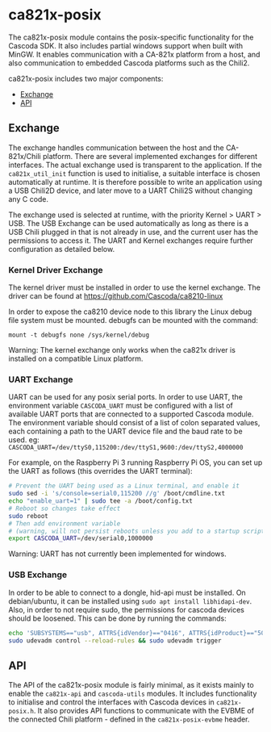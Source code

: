 # ca821x-posix

The ca821x-posix module contains the posix-specific functionality for the Cascoda SDK. It also includes partial windows support when built with MinGW. It enables communication with a CA-821x platform from a host, and also communication to embedded Cascoda platforms such as the Chili2.

ca821x-posix includes two major components:

- [Exchange](#exchange)
- [API](#api)

## Exchange

The exchange handles communication between the host and the CA-821x/Chili platform. There are several implemented exchanges for different interfaces. The actual exchange used is transparent to the application. If the ``ca821x_util_init`` function is used to initialise, a suitable interface is chosen automatically at runtime. It is therefore possible to write an application using a USB Chili2D device, and later move to a UART Chili2S without changing any C code.

The exchange used is selected at runtime, with the priority Kernel > UART > USB. The USB Exchange can be used automatically as long as there is a USB Chili plugged in that is not already in use, and the current user has the permissions to access it. The UART and Kernel exchanges require further configuration as detailed below.

### Kernel Driver Exchange
The kernel driver must be installed in order to use the kernel exchange. The driver can be found at https://github.com/Cascoda/ca8210-linux

In order to expose the ca8210 device node to this library the Linux debug file system must be mounted. debugfs can be mounted with the command:

```
mount -t debugfs none /sys/kernel/debug
```

Warning: The kernel exchange only works when the ca821x driver is installed on a compatible Linux platform.

### UART Exchange
UART can be used for any posix serial ports. In order to use UART, the environment variable ``CASCODA_UART`` must be configured with a list of available UART ports that are connected to a supported Cascoda module. The environment variable should consist of a list of colon separated values, each containing a path to the UART device file and the baud rate to be used.
eg: ``CASCODA_UART=/dev/ttyS0,115200:/dev/ttyS1,9600:/dev/ttyS2,4000000``

For example, on the Raspberry Pi 3 running Raspberry Pi OS, you can set up the UART as follows (this overrides the UART terminal):

```bash
# Prevent the UART being used as a Linux terminal, and enable it
sudo sed -i 's/console=serial0,115200 //g' /boot/cmdline.txt
echo "enable_uart=1" | sudo tee -a /boot/config.txt
# Reboot so changes take effect
sudo reboot
# Then add environment variable 
# (warning, will not persist reboots unless you add to a startup script)
export CASCODA_UART=/dev/serial0,1000000
```

Warning: UART has not currently been implemented for windows.

### USB Exchange
In order to be able to connect to a dongle, hid-api must be installed. On debian/ubuntu, it can be installed using ```sudo apt install libhidapi-dev```. Also, in order to not require sudo, the permissions for cascoda devices should be loosened. This can be done by running the commands:

```bash
echo 'SUBSYSTEMS=="usb", ATTRS{idVendor}=="0416", ATTRS{idProduct}=="5020", ACTION=="add", MODE="0666"' | sudo tee /etc/udev/rules.d/99-cascoda.rules > /dev/null
sudo udevadm control --reload-rules && sudo udevadm trigger
```

## API

The API of the ca821x-posix module is fairly minimal, as it exists mainly to enable the ``ca821x-api`` and ``cascoda-utils`` modules. It includes functionality to initialise and control the interfaces with Cascoda devices in ``ca821x-posix.h``. It also provides API functions to communicate with the EVBME of the connected Chili platform - defined in the ``ca821x-posix-evbme`` header.
